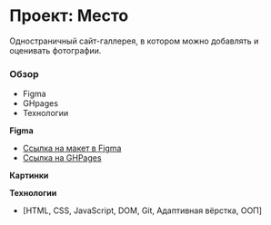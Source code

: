 # Проект: Место
Одностраничный сайт-галлерея, в котором можно добавлять и оценивать фотографии.
### Обзор

* Figma
* GHpages
* Технологии
  
**Figma**

* [Ссылка на макет в Figma](https://www.figma.com/file/kRVLKwYG3d1HGLvh7JFWRT/JavaScript.-Sprint-6?node-id=1124%3A73)
* [Ссылка на GHPages](https://svojest.github.io/mesto/)

**Картинки**

**Технологии**
* [HTML, CSS, JavaScript, DOM, Git, Адаптивная вёрстка, ООП]
